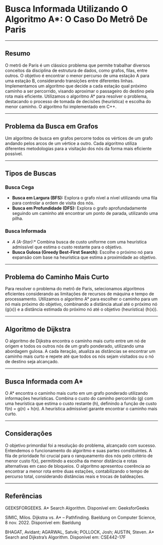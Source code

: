 # Busca Informada Utilizando O Algoritmo A*: O Caso Do Metrô De Paris

---

## Resumo

O metrô de Paris é um clássico problema que permite trabalhar diversos conceitos da disciplina de estrutura de dados, como grafos, filas, entre outros. O objetivo é encontrar o menor percurso de uma estação A para uma estação B, considerando transições entre diferentes linhas. Implementamos um algoritmo que decide a cada estação qual próximo caminho a ser percorrido, visando aproximar o passageiro do destino pela rota mais eficiente. Utilizamos o algoritmo A* para resolver o problema, destacando o processo de tomada de decisões (heurística) e escolha do menor caminho. O algoritmo foi implementado em C++.

---

## Problema da Busca em Grafos

Um algoritmo de busca em grafos percorre todos os vértices de um grafo andando pelos arcos de um vértice a outro. Cada algoritmo utiliza diferentes metodologias para a visitação dos nós da forma mais eficiente possível.

---

## Tipos de Buscas

### Busca Cega

- **Busca em Largura (BFS):** Explora o grafo nível a nível utilizando uma fila para controlar a ordem de visita dos nós.
- **Busca em Profundidade (DFS):** Explora o grafo aprofundadamente seguindo um caminho até encontrar um ponto de parada, utilizando uma pilha.

### Busca Informada

- **A* (A-Star):** Combina busca de custo uniforme com uma heurística admissível que estima o custo restante para o objetivo.
- **Busca Gulosa (Greedy Best-First Search):** Escolhe o próximo nó para expansão com base na heurística que estima a proximidade ao objetivo.

---

## Problema do Caminho Mais Curto

Para resolver o problema do metrô de Paris, selecionamos algoritmos eficientes considerando as limitações de recursos de máquina e tempo de processamento. Utilizamos o algoritmo A* para escolher o caminho para um nó mais próximo do objetivo, combinando a distância atual até o próximo nó (g(x)) e a distância estimada do próximo nó até o objetivo (heurística) (h(x)).

---

## Algoritmo de Dijkstra

O algoritmo de Dijkstra encontra o caminho mais curto entre um nó de origem e todos os outros nós de um grafo ponderado, utilizando uma abordagem gulosa. A cada iteração, atualiza as distâncias se encontrar um caminho mais curto e repete até que todos os nós sejam visitados ou o nó de destino seja alcançado.

---

## Busca Informada com A*

O A* encontra o caminho mais curto em um grafo ponderado utilizando informações heurísticas. Combina o custo do caminho percorrido (g) com uma heurística que estima o custo restante (h), definindo a função de custo f(n) = g(n) + h(n). A heurística admissível garante encontrar o caminho mais curto.

---

## Considerações

O objetivo primordial foi a resolução do problema, alcançado com sucesso. Entendemos o funcionamento do algoritmo e suas partes constituintes. A fila de prioridade foi crucial para o ranqueamento dos nós pelo critério de menor custo f(x), permitindo a escolha da menor distância e rotas alternativas em caso de bloqueios. O algoritmo apresentou coerência ao encontrar a menor rota entre duas estações, contabilizando o tempo de percurso total, considerando distâncias reais e trocas de baldeações.

---

## Referências

GEEKSFORGEEKS. A* Search Algorithm. Disponível em: GeeksforGeeks

SIMIC, Milos. Dijkstra vs. A* – Pathfinding. Baeldung on Computer Science, 8 nov. 2022. Disponível em: Baeldung

BHAGAT, Avidant; AGARWAL, Satvik; POLLOCK, Josh; AUSTIN, Steven. A* Search and Dijkstra’s Algorithm. Disponível em: CSE442-17F
